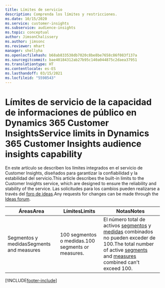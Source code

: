 ```yaml
---
title: Límites de servicio
description: Comprenda los límites y restricciones.
ms.date: 10/15/2020
ms.service: customer-insights
ms.subservice: audience-insights
ms.topic: conceptual
author: JimsonChalissery
ms.author: jimsonc
ms.reviewer: mhart
manager: shellyha
ms.openlocfilehash: b68ab833538db7020c8be8be7658c86f083f137a
ms.sourcegitcommit: bae40184312ab27b95c140a044875c2daea37951
ms.translationtype: HT
ms.contentlocale: es-ES
ms.lasthandoff: 03/15/2021
ms.locfileid: "5598543"
---
```

# <a name="service-limits-in-dynamics-365-customer-insights-audience-insights-capability"></a><span data-ttu-id="32043-103">Límites de servicio de la capacidad de informaciones de público en Dynamics 365 Customer Insights</span><span class="sxs-lookup"><span data-stu-id="32043-103">Service limits in Dynamics 365 Customer Insights audience insights capability</span></span>

<span data-ttu-id="32043-104">En este artículo se describen los límites integrados en el servicio de Customer Insights, diseñados para garantizar la confiabilidad y la estabilidad del servicio.</span><span class="sxs-lookup"><span data-stu-id="32043-104">This article describes the built-in limits to the Customer Insights service, which are designed to ensure the reliability and stability of the service.</span></span> <span data-ttu-id="32043-105">Las solicitudes para los cambios pueden realizarse a través del [foro de ideas](https://go.microsoft.com/fwlink/?linkid=2074172).</span><span class="sxs-lookup"><span data-stu-id="32043-105">Any requests for changes can be made through the [Ideas forum](https://go.microsoft.com/fwlink/?linkid=2074172).</span></span> 
 
| <span data-ttu-id="32043-106">Áreas</span><span class="sxs-lookup"><span data-stu-id="32043-106">Area</span></span>  | <span data-ttu-id="32043-107">Límites</span><span class="sxs-lookup"><span data-stu-id="32043-107">Limits</span></span>  | <span data-ttu-id="32043-108">Notas</span><span class="sxs-lookup"><span data-stu-id="32043-108">Notes</span></span> |
|-------------|---------------------------------------------------------------------|---------------------------------------------------------------------|
| <span data-ttu-id="32043-109">Segmentos y medidas</span><span class="sxs-lookup"><span data-stu-id="32043-109">Segments and measures</span></span> | <span data-ttu-id="32043-110">100 segmentos o medidas.</span><span class="sxs-lookup"><span data-stu-id="32043-110">100 segments or measures.</span></span> | <span data-ttu-id="32043-111">El número total de activos [segmentos](segments.md) y [medidas](measures.md) combinados no pueden exceder de 100.</span><span class="sxs-lookup"><span data-stu-id="32043-111">The total number of active [segments](segments.md) and [measures](measures.md) combined can't exceed 100.</span></span>  |


[!INCLUDE[footer-include](../includes/footer-banner.md)]